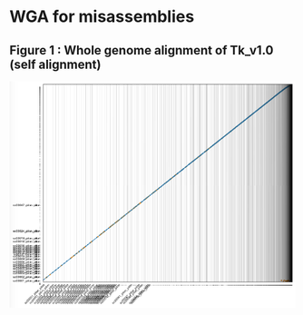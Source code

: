 # WGA for misassemblies

## Figure 1 : Whole genome alignment of Tk_v1.0 (self alignment)
![Figure 1](https://github.com/macarima/Tk_genome_project/blob/master/Assessment/images/Figure1.png)
